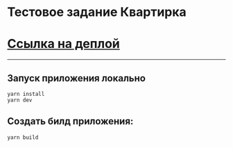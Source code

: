 # Тестовое задание Квартирка

# [Ссылка на деплой](https://nasa-kv.vercel.app/)

---

## Запуск приложения локально

```
yarn install
yarn dev
```

## Создать билд приложения:

```
yarn build
```
